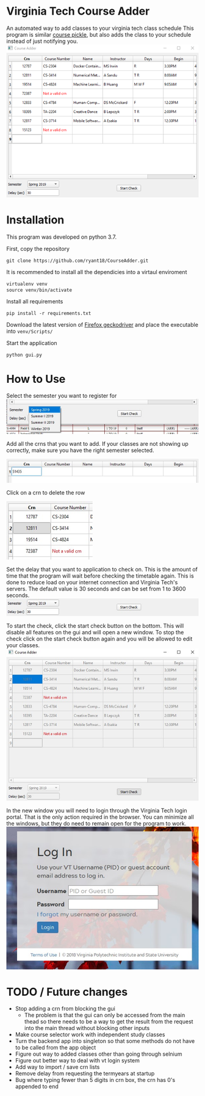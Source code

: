 # Virginia Tech Course Adder #
An automated way to add classes to your virginia tech class schedule
This program is similar [course pickle](https://coursepickle.com/), but also adds 
the class to your schedule instead of just notifying you.
![CourseAdder GUI overview](https://github.com/ryant18/CourseAdder/blob/master/images/overview.PNG)
# Installation #
This program was developed on python 3.7.

First, copy the repository

    git clone https://github.com/ryant18/CourseAdder.git
    
It is recommended to install all the dependicies into a virtaul enviroment
    
    virtualenv venv
    source venv/bin/activate
    
Install all requirements
    
    pip install -r requirements.txt
    
Download the latest version of [Firefox geckodriver](https://github.com/mozilla/geckodriver/releases) and place the executable into `venv/Scripts/`

Start the application

    python gui.py

# How to Use #
Select the semester you want to register for
![Select semester](https://github.com/ryant18/CourseAdder/blob/master/images/termselect.jpg)

Add all the crns that you want to add. If your classes are not showing up correctly, make sure you have the right semester selected.

![Add crns](https://github.com/ryant18/CourseAdder/blob/master/images/startinginput.jpg)

Click on a crn to delete the row

![Delete a crn](https://github.com/ryant18/CourseAdder/blob/master/images/deleterow.jpg)

Set the delay that you want to application to check on. This is the amount of time that the program 
will wait before checking the timetable again. This is done to reduce load on your internet connection
and Virginia Tech's servers. The default value is 30 seconds and can be set from 1 to 3600 seconds.
![Change delay timing](https://github.com/ryant18/CourseAdder/blob/master/images/bottombarbuttons.jpg)

To start the check, click the start check button on the bottom. This will disable all features on the gui
and will open a new window. To stop the check click on the start check button again and you will be allowed to edit
your classes.
![Disabled gui](https://github.com/ryant18/CourseAdder/blob/master/images/disabledgui.jpg)


In the new window you will need to login through the Virginia Tech login portal. That is the only
action required in the browser. You can minimize all the windows, but they do need to remain open for 
the program to work.
![VT login](https://github.com/ryant18/CourseAdder/blob/master/images/vtlogin.jpg)


# TODO / Future changes #
* Stop adding a crn from blocking the gui
    * The problem is that the gui can only be accessed from the main thead
      so there needs to be a way to get the result from the request into the main 
      thread without blocking other inputs
* Make course selector work with independent study classes
* Turn the backend app into singleton so that some methods do not have to be called from the app object
* Figure out way to added classes other than going through selnium
* Figure out better way to deal with vt login system
* Add way to import / save crn lists
* Remove delay from requesting the termyears at startup
* Bug where typing fewer than 5 digits in crn box, the crn has 0's appended to end
